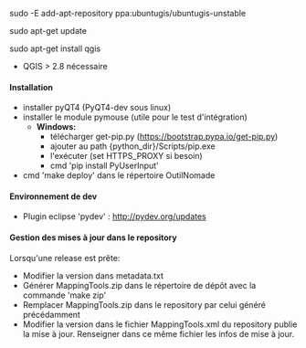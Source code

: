 sudo -E add-apt-repository ppa:ubuntugis/ubuntugis-unstable

sudo apt-get update

sudo apt-get install qgis

* QGIS > 2.8 nécessaire

#### Installation
* installer pyQT4 (PyQT4-dev sous linux)
* installer le module pymouse (utile pour le test d'intégration)
    * **Windows:**
        * télécharger get-pip.py (https://bootstrap.pypa.io/get-pip.py)
        * ajouter au path {python_dir}/Scripts/pip.exe
        * l'exécuter (set HTTPS_PROXY si besoin)
        * cmd 'pip install PyUserInput'
* cmd 'make deploy' dans le répertoire OutilNomade

#### Environnement de dev
* Plugin eclipse 'pydev' : http://pydev.org/updates

#### Gestion des mises à jour dans le repository
Lorsqu'une release est prête:

* Modifier la version dans metadata.txt
* Générer MappingTools.zip dans le répertoire de dépôt avec la commande 'make zip'
* Remplacer MappingTools.zip dans le repository par celui généré précédamment
* Modifier la version dans le fichier MappingTools.xml du repository publie la mise à jour. Renseigner dans ce même fichier les infos de mise à jour.